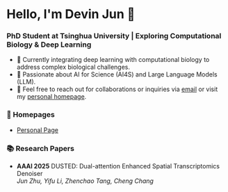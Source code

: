 # Hello, I'm Devin Jun 👋

### PhD Student at Tsinghua University | Exploring Computational Biology & Deep Learning

- 🌱 Currently integrating deep learning with computational biology to address complex biological challenges.
- 🔬 Passionate about AI for Science (AI4S) and Large Language Models (LLM).
- 📮 Feel free to reach out for collaborations or inquiries via [email](mailto:zhuj21@mails.tsinghua.edu.cn) or visit my [personal homepage](https://devin-jun.github.io/).

### 📎 Homepages  
- [Personal Page](https://devin-jun.github.io/)

### 📚 Research Papers
- **AAAI 2025** DUSTED: Dual-attention Enhanced Spatial Transcriptomics Denoiser  
  *Jun Zhu, Yifu Li, Zhenchao Tang, Cheng Chang*   
